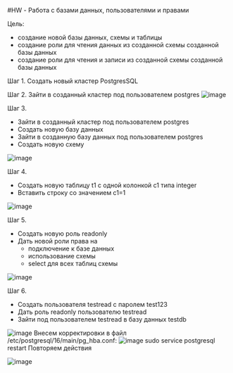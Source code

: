 #HW - Работа с базами данных, пользователями и правами

Цель:
- создание новой базы данных, схемы и таблицы
- создание роли для чтения данных из созданной схемы созданной базы данных
- создание роли для чтения и записи из созданной схемы созданной базы данных

Шаг 1. Cоздать новый кластер PostgresSQL

Шаг 2. Зайти в созданный кластер под пользователем postgres
![image](https://github.com/user-attachments/assets/d335afc7-94ca-4dc8-8e90-463562412dd1)

Шаг 3. 
- Зайти в созданный кластер под пользователем postgres
- Создать новую базу данных
- Зайти в созданную базу данных под пользователем postgres
- Создать новую схему

![image](https://github.com/user-attachments/assets/4e094bc0-dacb-419f-b1d6-b8f6799fdab2)

Шаг 4.
- Создать новую таблицу t1 с одной колонкой c1 типа integer
- Вставить строку со значением c1=1

![image](https://github.com/user-attachments/assets/92dc3253-e2ea-43b0-b54c-08598ba932a2)

Шаг 5.
- Создать новую роль readonly
- Дать новой роли права на
  - подключение к базе данных
  - использование схемы
  - select для всех таблиц схемы
 
![image](https://github.com/user-attachments/assets/b8322399-17f8-4259-a92c-f0fc2c263b36)

Шаг 6.
- Создать пользователя testread с паролем test123
- Дать роль readonly пользователю testread
- Зайти под пользователем testread в базу данных testdb

![image](https://github.com/user-attachments/assets/5cd1aa85-9664-4d29-90e5-1ef5f3ff5edf)
Внесем корректировки в файл /etc/postgresql/16/main/pg_hba.conf:
![image](https://github.com/user-attachments/assets/6362ac47-d002-4ddd-9b18-e309afa4deca)
sudo service postgresql restart
Повторяем действия

![image](https://github.com/user-attachments/assets/eaa706ec-073e-4e76-89d8-df3752c2a82d)
